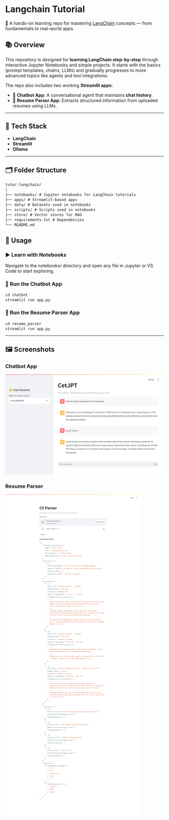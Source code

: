 # Langchain Tutorial

🧠 A hands-on learning repo for mastering [LangChain](https://www.langchain.com/) concepts — from fundamentals to real-world apps.

## 📚 Overview

This repository is designed for **learning LangChain step-by-step** through interactive Jupyter Notebooks and simple projects. It starts with the basics (prompt templates, chains, LLMs) and gradually progresses to more advanced topics like agents and tool integrations.

The repo also includes two working **Streamlit apps**:

- 💬 **Chatbot App**: A conversational agent that maintains **chat history**.
- 📄 **Resume Parser App**: Extracts structured information from uploaded resumes using LLMs.

---

## 🚀 Tech Stack

- **LangChain**
- **Streamlit**
- **Ollama**

---

## 🗂️ Folder Structure

```
tutor-langchain/
│
├── notebooks/ # Jupyter notebooks for LangChain tutorials
├── apps/ # Streamlit-based apps
├── data/ # Datasets used in notebooks
├── scripts/ # Scripts used in notebooks
├── store/ # Vector stores for RAG
├── requirements.txt # Dependencies
└── README.md
```

## 📘 Usage

### ▶️ Learn with Notebooks

Navigate to the notebooks/ directory and open any file in Jupyter or VS Code to start exploring.

### 💬 Run the Chatbot App

```
cd chatbot
streamlit run app.py
```

### 📄 Run the Resume Parser App

```
cd resume_parser
streamlit run app.py
```

---

## 🖼️ Screenshots

### Chatbot App

![CetGPT Homepage](./apps/chatbot/assets/cetjpt.png)

### Resume Parser

![Resume Parser App](./apps/resume-parser/assets/CV%20Parser.png)
